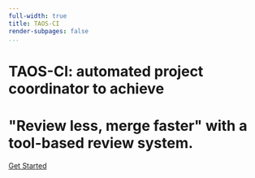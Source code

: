 ```yaml
---
full-width: true
title: TAOS-CI
render-subpages: false
...
```


<div class="container">
<div class="page-header">
    <h1>TAOS-CI: automated project coordinator to achieve </h1>
    <h1>"Review less, merge faster" with a tool-based review system.</h1>
    <a class="btn btn-default btn-xl page-scroll" href="ci/doc/hotdoc/index.html" data-hotdoc-relative-link=true>Get Started</a>
</div>
</div>

